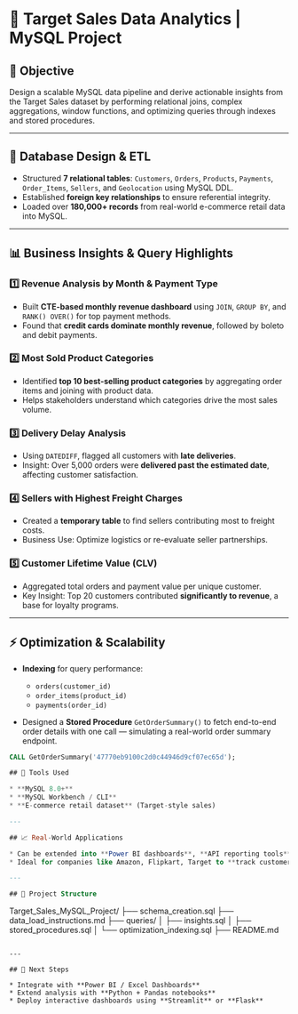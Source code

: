 # 🛒 Target Sales Data Analytics | MySQL Project

## 📌 Objective

Design a scalable MySQL data pipeline and derive actionable insights from the Target Sales dataset by performing relational joins, complex aggregations, window functions, and optimizing queries through indexes and stored procedures.

---

## 🔧 Database Design & ETL

* Structured **7 relational tables**: `Customers`, `Orders`, `Products`, `Payments`, `Order_Items`, `Sellers`, and `Geolocation` using MySQL DDL.
* Established **foreign key relationships** to ensure referential integrity.
* Loaded over **180,000+ records** from real-world e-commerce retail data into MySQL.

---

## 📊 Business Insights & Query Highlights

### 1️⃣ Revenue Analysis by Month & Payment Type

* Built **CTE-based monthly revenue dashboard** using `JOIN`, `GROUP BY`, and `RANK() OVER()` for top payment methods.
* Found that **credit cards dominate monthly revenue**, followed by boleto and debit payments.

### 2️⃣ Most Sold Product Categories

* Identified **top 10 best-selling product categories** by aggregating order items and joining with product data.
* Helps stakeholders understand which categories drive the most sales volume.

### 3️⃣ Delivery Delay Analysis

* Using `DATEDIFF`, flagged all customers with **late deliveries**.
* Insight: Over 5,000 orders were **delivered past the estimated date**, affecting customer satisfaction.

### 4️⃣ Sellers with Highest Freight Charges

* Created a **temporary table** to find sellers contributing most to freight costs.
* Business Use: Optimize logistics or re-evaluate seller partnerships.

### 5️⃣ Customer Lifetime Value (CLV)

* Aggregated total orders and payment value per unique customer.
* Key Insight: Top 20 customers contributed **significantly to revenue**, a base for loyalty programs.

---

## ⚡ Optimization & Scalability

* **Indexing** for query performance:

  * `orders(customer_id)`
  * `order_items(product_id)`
  * `payments(order_id)`

* Designed a **Stored Procedure** `GetOrderSummary()` to fetch end-to-end order details with one call — simulating a real-world order summary endpoint.

```sql
CALL GetOrderSummary('47770eb9100c2d0c44946d9cf07ec65d');

## 🧰 Tools Used

* **MySQL 8.0+**
* **MySQL Workbench / CLI**
* **E-commerce retail dataset** (Target-style sales)

---

## 📈 Real-World Applications

* Can be extended into **Power BI dashboards**, **API reporting tools**, or **automated reporting scripts**.
* Ideal for companies like Amazon, Flipkart, Target to **track customer behavior, seller performance, and delivery efficiency**.

---

## 📁 Project Structure

```
Target_Sales_MySQL_Project/
├── schema_creation.sql
├── data_load_instructions.md
├── queries/
│   ├── insights.sql
│   ├── stored_procedures.sql
│   └── optimization_indexing.sql
├── README.md
```

---

## 🚀 Next Steps

* Integrate with **Power BI / Excel Dashboards**
* Extend analysis with **Python + Pandas notebooks**
* Deploy interactive dashboards using **Streamlit** or **Flask**
